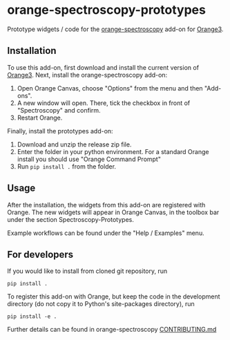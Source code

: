 orange-spectroscopy-prototypes
==============================

Prototype widgets / code for the [orange-spectroscopy](https://github.com/Quasars/orange-spectroscopy)
add-on for [Orange3](http://orange.biolab.si).

Installation
------------

To use this add-on, first download and install the current version of
[Orange3](http://orange.biolab.si). Next, install the orange-spectroscopy add-on:

1. Open Orange Canvas, choose "Options" from the menu and then "Add-ons".
2. A new window will open. There, tick the checkbox in front of "Spectroscopy" and confirm.
3. Restart Orange.

Finally, install the prototypes add-on:

1. Download and unzip the release zip file.
2. Enter the folder in your python environment. For a standard Orange
   install you should use "Orange Command Prompt"
3. Run `pip install .` from the folder.

Usage
-----

After the installation, the widgets from this add-on are registered with
Orange. The new widgets will appear in Orange Canvas, in the toolbox bar
under the section Spectroscopy-Prototypes.

Example workflows can be found under the "Help / Examples" menu.

For developers
--------------

If you would like to install from cloned git repository, run

    pip install .

To register this add-on with Orange, but keep the code in the development
directory (do not copy it to Python's site-packages directory), run

    pip install -e .

Further details can be found in orange-spectroscopy [CONTRIBUTING.md](https://github.com/Quasars/orange-spectroscopy/blob/master/CONTRIBUTING.md)